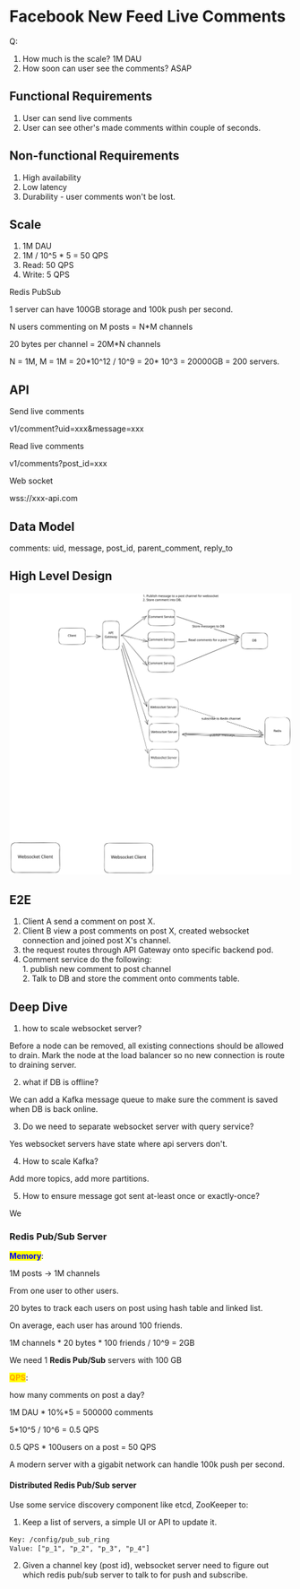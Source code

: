 # Facebook New Feed Live Comments

Q:

1. How much is the scale? 1M DAU
2. How soon can user see the comments? ASAP

## Functional Requirements

1. User can send live comments
2. User can see other's made comments within couple of seconds.

## Non-functional Requirements

1. High availability
2. Low latency
3. Durability - user comments won't be lost.

## Scale

1. 1M DAU
2. 1M / 10^5 \* 5 = 50 QPS
3. Read: 50 QPS
4. Write: 5 QPS

Redis PubSub

1 server can have 100GB storage and 100k push per second.

N users commenting on M posts = N\*M channels

20 bytes per channel = 20M\*N channels

N = 1M, M = 1M = 20\*10^12 / 10^9 = 20\* 10^3 = 20000GB = 200 servers.

## API

Send live comments

v1/comment?uid=xxx\&message=xxx

Read live comments

v1/comments?post\_id=xxx

Web socket

wss://xxx-api.com

## Data Model

comments: uid, message, post\_id, parent\_comment, reply\_to

## High Level Design

<img src="../../.gitbook/assets/file.excalidraw (2) (1) (1).svg" alt="" class="gitbook-drawing">

## E2E

1. Client A send a comment on post X.
2. Client B view a post comments on post X, created websocket connection and joined post X's channel.
3. the request routes through API Gateway onto specific backend pod.
4. Comment service do the following:\
   1\. publish new comment to post channel \
   2\. Talk to DB and store the comment onto comments table.

## Deep Dive

1. how to scale websocket server?

Before a node can be removed, all existing connections should be allowed to drain. Mark the node at the load balancer so no new connection is route to draining server.

2. what if DB is offline?

We can add a Kafka message queue to make sure the comment is saved when DB is back online.

3. Do we need to separate websocket server with query service?

Yes websocket servers have state where api servers don't.

4. How to scale Kafka?

Add more topics, add more partitions.

5. How to ensure message got sent at-least once or exactly-once?

We&#x20;

### Redis Pub/Sub Server

<mark style="color:blue;">**Memory**</mark>:

1M posts -> 1M channels

From one user to other users.

20 bytes to track each users on post using hash table and linked list.

On average, each user has around 100 friends.

1M channels \* 20 bytes \* 100 friends / 10^9 = 2GB

We need 1 **Redis Pub/Sub** servers with 100 GB

<mark style="color:orange;">**QPS**</mark>:

how many comments on post a day?

1M DAU \* 10%\*5 = 500000 comments

5\*10^5 / 10^6 = 0.5 QPS

0.5 QPS \* 100users on a post = 50 QPS

A modern server with a gigabit network can handle 100k push per second.

#### Distributed Redis Pub/Sub server

Use some service discovery component like etcd, ZooKeeper to:

1. Keep a list of servers, a simple UI or API to update it.

```
Key: /config/pub_sub_ring
Value: ["p_1", "p_2", "p_3", "p_4"]
```

2. Given a channel key (post id), websocket server need to figure out which redis pub/sub server to talk to for push and subscribe.

